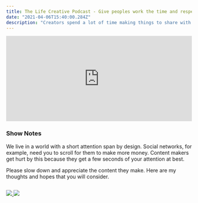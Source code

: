 ```yaml
---
title: The Life Creative Podcast - Give peoples work the time and respect it deserves
date: "2021-04-06T15:40:00.284Z"
description: "Creators spend a lot of time making things to share with the World. So give them the time they deserve when using their content. Don't just scroll through in a matter of seconds."
---
```


<iframe src="https://open.spotify.com/embed-podcast/episode/1MeOP7fXEkV7ki81frtBAs" width="100%" height="232" frameborder="0" allowtransparency="true" allow="encrypted-media"></iframe>

### Show Notes

We live in a world with a short attention span by design. Social networks, for example, need you to scroll for them to make more money. Content makers get hurt by this because they get a few seconds of your attention at best.

Please slow down and appreciate the content they make. Here are my thoughts and hopes that you will consider.

<div class="podcastSubscribeButton">
<a href="https://anchor.fm/peter-witham">
<img src="/images/subscribe-to-podcast.png" style="margin: auto;"/>
</a>
<a href="https://www.buymeacoffee.com/pwcom">
<img src="/images/buy-me-a-coffee.png" style="margin: auto; padding-top: 1em;"/>
</a>
</div>
